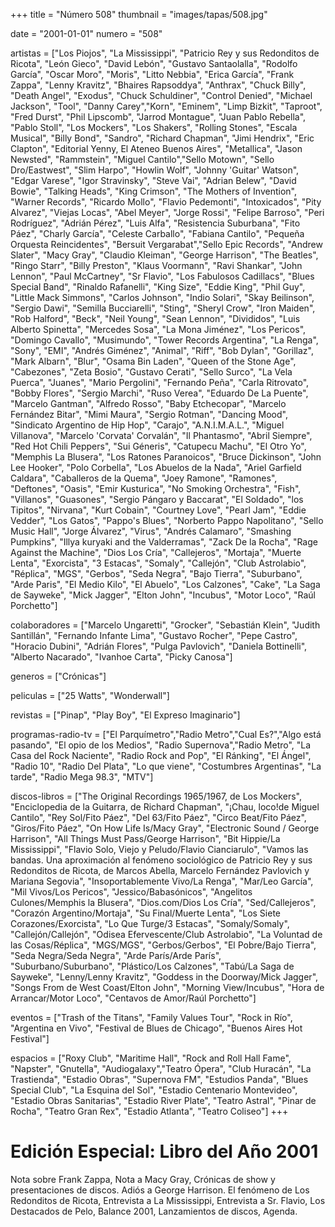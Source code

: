 +++
title = "Número 508"
thumbnail = "images/tapas/508.jpg"

date = "2001-01-01"
numero = "508"

artistas = ["Los Piojos", "La Mississippi", "Patricio Rey y sus Redonditos de Ricota", "León Gieco", "David Lebón",  "Gustavo Santaolalla", "Rodolfo García", "Oscar Moro", "Moris", "Litto Nebbia", "Erica García", "Frank Zappa", "Lenny Kravitz", "Bhaires Rapsoddya", "Anthrax", "Chuck Billy", "Death Angel", "Exodus", "Chuck Schuldiner", "Control Denied", "Michael Jackson", "Tool", "Danny Carey","Korn", "Eminem", "Limp Bizkit", "Taproot", "Fred Durst", "Phil Lipscomb", "Jarrod Montague", "Juan Pablo Rebella", "Pablo Stoll", "Los Mockers", "Los Shakers", "Rolling Stones", "Escala Musical", "Billy Bond", "Sandro", "Richard Chapman", "Jimi Hendrix", "Eric Clapton", "Editorial Yenny, El Ateneo Buenos Aires", "Metallica", "Jason Newsted", "Rammstein", "Miguel Cantilo","Sello Motown", "Sello Dro/Eastwest", "Slim Harpo", "Howlin Wolf", "Johnny 'Guitar' Watson", "Edgar Varese", "Igor Stravinsky", "Steve Vai", "Adrian Belew", "David Bowie", "Talking Heads", "King Crimson", "The Mothers of Invention", "Warner Records", "Ricardo Mollo", "Flavio Pedemonti", "Intoxicados", "Pity Alvarez", "Viejas Locas", "Abel Meyer", "Jorge Rossi", "Felipe Barroso", "Peri Rodríguez", "Adrián Pérez",  "Luis Alfa", "Resistencia Suburbana", "Fito Páez", "Charly García", "Celeste Carballo", "Fabiana Cantilo", "Pequeña Orquesta Reincidentes", "Bersuit Vergarabat","Sello Epic Records", "Andrew Slater", "Macy Gray", "Claudio Kleiman", "George Harrison", "The Beatles", "Ringo Starr", "Billy Preston", "Klaus Voormann", "Ravi Shankar", "John Lennon", "Paul McCartney", "Sr Flavio", "Los Fabulosos Cadillacs", "Blues Special Band", "Rinaldo Rafanelli", "King Size", "Eddie King", "Phil Guy", "Little Mack Simmons", "Carlos Johnson", "Indio Solari", "Skay Beilinson", "Sergio Dawi", "Semilla Bucciarelli", "Sting", "Sheryl Crow", "Iron Maiden", "Rob Halford", "Beck", "Neil Young", "Sean Lennon", "Divididos", "Luis Alberto Spinetta", "Mercedes Sosa", "La Mona Jiménez", "Los Pericos", "Domingo Cavallo", "Musimundo", "Tower Records Argentina", "La Renga", "Sony", "EMI", "Andrés Giménez", "Animal", "Riff", "Bob Dylan", "Gorillaz", "Mark Albarn", "Blur", "Osama Bin Laden", "Queen of the Stone Age", "Cabezones", "Zeta Bosio", "Gustavo Cerati", "Sello Surco", "La Vela Puerca", "Juanes", "Mario Pergolini", "Fernando Peña", "Carla Ritrovato", "Bobby Flores", "Sergio Marchi", "Ruso Verea", "Eduardo De La Puente", "Marcelo Gantman", "Alfredo Rosso", "Baby Etchecopar", "Marcelo Fernández Bitar", "Mimi Maura", "Sergio Rotman", "Dancing Mood", "Sindicato Argentino de Hip Hop", "Carajo", "A.N.I.M.A.L.", "Miguel Villanova", "Marcelo 'Corvata' Corvalán", "Il Phantasmo", "Abril Siempre", "Red Hot Chili Peppers", "Sui Géneris", "Catupecu Machu", "El Otro Yo", "Memphis La Blusera", "Los Ratones Paranoicos", "Bruce Dickinson", "John Lee Hooker", "Polo Corbella", "Los Abuelos de la Nada", "Ariel Garfield Caldara", "Caballeros de la Quema", "Joey Ramone", "Ramones", "Deftones", "Oasis", "Emir Kusturica", "No Smoking Orchestra", "Fish", "Villanos", "Guasones", "Sergio Pángaro y Baccarat", "El Soldado", "los Tipitos", "Nirvana", "Kurt Cobain", "Courtney Love", "Pearl Jam", "Eddie Vedder", "Los Gatos", "Pappo's Blues", "Norberto Pappo Napolitano", "Sello Music Hall", "Jorge Álvarez", "Virus", "Andrés Calamaro", "Smashing Pumpkins", "Illya kuryaki and the Valderramas", "Zack De la Rocha", "Rage Against the Machine", "Dios Los Cría", "Callejeros", "Mortaja", "Muerte Lenta", "Exorcista", "3 Estacas", "Somaly", "Callejón", "Club Astrolabio", "Réplica", "MGS", "Gerbos", "Seda Negra", "Bajo Tierra", "Suburbano", "Arde Paris", "El Medio Kilo", "El Abuelo", "Los Calzones", "Cake", "La Saga de Sayweke", "Mick Jagger", "Elton John", "Incubus", "Motor Loco", "Raúl Porchetto"]

colaboradores = ["Marcelo Ungaretti", "Grocker", "Sebastián Klein", "Judith Santillán", "Fernando Infante Lima", "Gustavo Rocher", "Pepe Castro", "Horacio Dubini", "Adrián Flores", "Pulga Pavlovich", "Daniela Bottinelli", "Alberto Nacarado", "Ivanhoe Carta", "Picky Canosa"]

generos = ["Crónicas"]

peliculas = ["25 Watts", "Wonderwall"] 

revistas = ["Pinap", "Play Boy", "El Expreso Imaginario"]

programas-radio-tv = ["El Parquímetro","Radio Metro","Cual Es?","Algo está pasando", "El opio de los Medios", "Radio Supernova","Radio Metro", "La Casa del Rock Naciente", "Radio Rock and Pop", "El Ránking", "El Ángel", "Radio 10", "Radio Del Plata", "Lo que viene", "Costumbres Argentinas", "La tarde", "Radio Mega 98.3", "MTV"]

discos-libros = ["The Original Recordings 1965/1967, de Los Mockers", "Enciclopedia de la Guitarra, de Richard Chapman", "¡Chau, loco!de Miguel Cantilo", "Rey Sol/Fito Páez", "Del 63/Fito Páez", "Circo Beat/Fito Páez", "Giros/Fito Páez", "On How Life Is/Macy Gray", "Electronic Sound / George Harrison", "All Things Must Pass/George Harrison", "Bit Hippie/La Mississippi", "Flavio Solo, Viejo y Peludo/Flavio Cianciarulo", "Vamos las bandas. Una aproximación al fenómeno sociológico de Patricio Rey y sus Redonditos de Ricota, de Marcos Abella, Marcelo Fernández Pavlovich y Mariana Segovia", "Insoportablemente Vivo/La Renga", "Mar/Leo García", "Mil Vivos/Los Pericos", "Jessico/Babasónicos", "Angelitos Culones/Memphis la Blusera", "Dios.com/Dios Los Cría", "Sed/Callejeros", "Corazón Argentino/Mortaja", "Su Final/Muerte Lenta", "Los Siete Corazones/Exorcista", "Lo Que Turge/3 Estacas", "Somaly/Somaly", "Callejón/Callejón", "Odisea Efervescente/Club Astrolabio", "La Voluntad de las Cosas/Réplica", "MGS/MGS", "Gerbos/Gerbos", "El Pobre/Bajo Tierra", "Seda Negra/Seda Negra", "Arde París/Arde París", "Suburbano/Suburbano", "Plástico/Los Calzones", "Tabú/La Saga de Sayweke", "Lenny/Lenny Kravitz", "Goddess in the Doorway/Mick Jagger", "Songs From de West Coast/Elton John", "Morning View/Incubus", "Hora de Arrancar/Motor Loco", "Centavos de Amor/Raúl Porchetto"]

eventos = ["Trash of the Titans", "Family Values Tour", "Rock in Río", "Argentina en Vivo", "Festival de Blues de Chicago", "Buenos Aires Hot Festival"]

espacios = ["Roxy Club", "Maritime Hall", "Rock and Roll Hall Fame", "Napster", "Gnutella", "Audiogalaxy","Teatro Ópera", "Club Huracán", "La Trastienda", "Estadio Obras", "Supernova FM", "Estudios Panda", "Blues Special Club", "La Esquina del Sol", "Estadio Centenario Montevideo", "Estadio Obras Sanitarias", "Estadio River Plate", "Teatro Astral", "Pinar de Rocha", "Teatro Gran Rex", "Estadio Atlanta", "Teatro Coliseo"]
+++

# Edición Especial: Libro del Año 2001

Nota sobre Frank Zappa, Nota a Macy Gray, Crónicas de show y presentaciones de discos. Adiós a George Harrison. El fenómeno de Los Redonditos de Ricota, Entrevista a La Mississippi, Entrevista a Sr. Flavio, Los Destacados de Pelo, Balance 2001, Lanzamientos de discos, Agenda.
